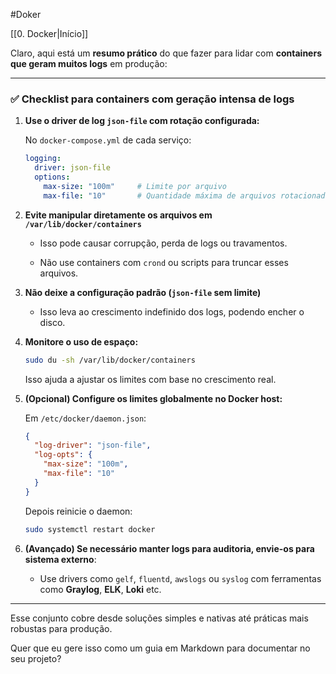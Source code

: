 
#Doker

[[0. Docker|Início]]

Claro, aqui está um **resumo prático** do que fazer para lidar com **containers que geram muitos logs** em produção:

---

### ✅ **Checklist para containers com geração intensa de logs**

1. **Use o driver de log `json-file` com rotação configurada:**
    
    No `docker-compose.yml` de cada serviço:
    
    ```yaml
    logging:
      driver: json-file
      options:
        max-size: "100m"     # Limite por arquivo
        max-file: "10"       # Quantidade máxima de arquivos rotacionados
    ```
    
2. **Evite manipular diretamente os arquivos em `/var/lib/docker/containers`**
    
    - Isso pode causar corrupção, perda de logs ou travamentos.
        
    - Não use containers com `crond` ou scripts para truncar esses arquivos.
        
3. **Não deixe a configuração padrão (`json-file` sem limite)**
    
    - Isso leva ao crescimento indefinido dos logs, podendo encher o disco.
        
4. **Monitore o uso de espaço:**
    
    ```bash
    sudo du -sh /var/lib/docker/containers
    ```
    
    Isso ajuda a ajustar os limites com base no crescimento real.
    
5. **(Opcional) Configure os limites globalmente no Docker host:**
    
    Em `/etc/docker/daemon.json`:
    
    ```json
    {
      "log-driver": "json-file",
      "log-opts": {
        "max-size": "100m",
        "max-file": "10"
      }
    }
    ```
    
    Depois reinicie o daemon:
    
    ```bash
    sudo systemctl restart docker
    ```
    
6. **(Avançado) Se necessário manter logs para auditoria, envie-os para sistema externo**:
    
    - Use drivers como `gelf`, `fluentd`, `awslogs` ou `syslog` com ferramentas como **Graylog**, **ELK**, **Loki** etc.
        

---

Esse conjunto cobre desde soluções simples e nativas até práticas mais robustas para produção.

Quer que eu gere isso como um guia em Markdown para documentar no seu projeto?